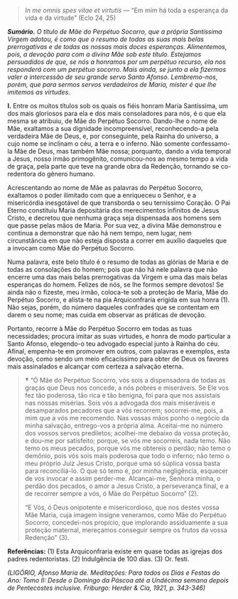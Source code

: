 > *In me omnis spes vitae et virtutis* — “Em mim há toda a esperança da vida e da virtude” (Eclo 24, 25)

***Sumário.** O título de Mãe do Perpétuo Socorro, que a própria Santíssima Virgem adotou, é como que o resumo de todas as suas mais belas prerrogativas e de todas as nossas mais doces esperanças. Alimentemos, pois, a devoção para com a divina Mãe sob este título. Estejamos persuadidos de que, se nós a honramos por um perpétuo recurso, ela nos responderá com um perpétuo socorro. Mais ainda, se junto a ela fizermos valer a intercessão de seu grande servo Santo Afonso. Lembremo-nos, porém, que para sermos servos verdadeiros de Maria, mister é que lhe imitemos as virtudes.*

**I.** Entre os muitos títulos sob os quais os fiéis honram Maria Santíssima, um dos mais gloriosos para ela e dos mais consoladores para nós, é o que ela mesma se atribuiu, de Mãe do Perpétuo Socorro. Dando-lhe o nome de Mãe, exaltamos a sua dignidade incompreensível, reconhecendo-a pela verdadeira Mãe de Deus, e, por conseguinte, pela Rainha do universo, a cujo nome se inclinam o céu, a terra e o inferno. Não somente confessamo-la Mãe de Deus, mas também Mãe nossa; porquanto, dando a vida temporal a Jesus, nosso irmão primogênito, comunicou-nos ao mesmo tempo a vida de graça, pela parte que teve na grande obra da Redenção, tornando se co-redentora do gênero humano.

Acrescentando ao nome de Mãe as palavras do Perpétuo Socorro, exaltamos o poder ilimitado com que a enriqueceu o Senhor, e a misericórdia inesgotável de que transborda o seu terníssimo Coração. O Pai Eterno constituiu Maria depositária dos merecimentos infinitos de Jesus Cristo, e decretou que nenhuma graça seja dispensada aos homens sem que passe pelas mãos de Maria. Por sua vez, a divina Mãe demonstrou e continua a demonstrar que não há nem tempo, nem lugar, nem circunstância em que não esteja disposta a correr em auxílio daqueles que a invocam como Mãe do Perpétuo Socorro.

Numa palavra, este belo título é o resumo de todas as glórias de Maria e de todas as consolações do homem; pois que não há nele palavra que não encerre uma das mais belas prerrogativas da Virgem e uma das mais belas esperanças do homem. Felizes de nós, se lhe formos sempre devotos! Se ainda não o fizeste, meu irmão, coloca-te sob a proteção de Maria, Mãe do Perpétuo Socorro, e alista-te na pia Arquiconfraria erigida em sua honra (1). Não sejas, porém, do número daqueles confrades que se contentam em darem o seu nome; mas cuida em observar as práticas de devoção.

Portanto, recorre à Mãe do Perpétuo Socorro em todas as tuas necessidades; procura imitar as suas virtudes, e honra de modo particular a Santo Afonso, elegendo-o teu advogado especial junto à Rainha do céu. Afinal, empenha-te em promover em outros, com palavras e exemplos, esta devoção, como sendo um meio eficacíssimo para obter de Deus os favores mais assinalados e alcançar com certeza a salvação eterna.

> **†** “Ó Mãe do Perpétuo Socorro, vós sois a dispensadora de todas as graças que Deus nos concede, a nós pobres e miseráveis. Se Ele vos fez tão poderosa, tão rica e tão benigna, foi para que nos assistais nas nossas misérias. Sois vós a advogada dos mais miseráveis e desamparados pecadores que a vós recorrem; socorrei-me, pois, a mim que a vós me recomendo. Nas vossas mãos ponho o negócio da minha salvação, entrego-vos a própria alma. Aceitai-me no número dos vossos servos prediletos; acolhei-me debaixo da vossa proteção, e dou-me por satisfeito; porque, se vós me socorreis, nada temo. Não temo os meus pecados, porque vós me obtereis o perdão; não temo o demônio, pois vós sois mais poderosa que todo o inferno; não temo o meu próprio Juiz Jesus Cristo, porque uma só súplica vossa basta para reconciliá-lo. O que só temo é, por minha negligência, esquecer de vos invocar e assim perder-me. Alcançai-me, Senhora minha, o perdão dos pecados, o amor a Jesus Cristo, a perseverança final, e a de recorrer sempre a vós, ó Mãe do Perpétuo Socorro” (2).
>
> “E Vós, ó Deus onipotente e misericordioso, que nos destes vossa Mãe Maria, cuja imagem insigne veneramos, como Mãe do Perpétuo Socorro, concedei-nos propício, que implorando assiduamente a sua proteção maternal, mereçamos conseguir sempre os frutos da vossa Redenção” (3).

**Referências:** (1) Esta Arquiconfraria existe em quase todas as igrejas dos padres redentoristas. (2) Indulgência de 100 dias. (3) Or. festi.

*(LIGÓRIO, Afonso Maria de. Meditações: Para todos os Dias e Festas do Ano: Tomo II: Desde o Domingo da Páscoa até a Undécima semana depois de Pentecostes inclusive. Friburgo: Herder & Cia, 1921, p. 343-346)*
